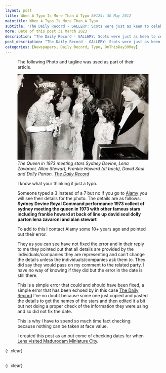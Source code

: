```yaml
---
layout: post
title: When A Typo Is More Than A Typo &#124; 30 May 2012
maintitle: When A Typo Is More Than A Typo
subtitle: "The Daily Record - GALLERY: Scots were just as keen to celebrate Queen's Silver Jubilee in 1977"
more: Date of this post 31 March 2023
description: "The Daily Record - GALLERY: Scots were just as keen to celebrate Queen's Silver Jubilee in 1977"
post_description: "The Daily Record - GALLERY: Scots were just as keen to celebrate Queen's Silver Jubilee in 1977"
categories: [Newspapers, Daily Record, Typo, OnThisDay30May]
---
```


<figure class="fig3">
<p>The following Photo and tagline was used as part of their article.</p>
<img src="/assets/images/theatres/queen-eddzabreth-iis-silver-jubilee-celebrations-03.jpg" class="full-width"/>
<cite>The Queen in 1973 meeting stars Sydney Devine, Lena Zavaroni, Allan Stewart, Frankie Howerd (at back), David Soul and Dolly Parton. <a class="external-link" href="https://www.dailyrecord.co.uk/news/scottish-news/gallery-scots-were-just-as-keen-878545#:~:text=The%20Queen%20in%201973%20meeting%20stars%20Sydney%20Devine%2C%20Lena%20Zavaroni%2C%20Allan%20Stewart%2C%20Frankie%20Howerd%20(at%20back)%2C%20David%20Soul%20and%20Dolly%20Parton">The Daily Record</a></cite>
</figure>

<figure class="fig3">
<p>I know what your thinking it just a typo.</p>
<p>Someone typed a 3 instead of a 7 but no if you go to <a class="external-link" href="https://www.alamy.com/stock-photo-sydney-devine-royal-command-performance-1973-collect-of-sydney-meeting-20287097.html?imageid=80CB904E-4AFE-49BE-ACBD-104347CB1DF9&p=62486&pn=2&searchId=d6f79d8b34e5cc27bb0ad014b3189be4&searchtype=0">Alamy</a> you will see their details for the photo. The details are as follows: <strong>Sydney Devine Royal Command performance 1973 collect of sydney meeting the queen in 1973 with other famous stars including frankie howard at back of line up david soul dolly parton lena zavaroni and alan stewart</strong></p>
<p>To add to this I contact Alamy some 10+ years ago and pointed out their error.</p>
<p>They as you can see have not fixed the error and in their reply to me they pointed out that all details are provided by the individuals/companies they are representing and can't change the details unless the individuals/companies ask them to. They did say they would pass on my comment to the related party. I have no way of knowing if they did but the error in the date is still there.</p>
<p>This is a simple error that could and should have been fixed, a simple error that has been echoed by in this case <a class="external-link" href="https://www.dailyrecord.co.uk/news/scottish-news/gallery-scots-were-just-as-keen-878545#:~:text=The%20Queen%20in%201973%20meeting%20stars%20Sydney%20Devine%2C%20Lena%20Zavaroni%2C%20Allan%20Stewart%2C%20Frankie%20Howerd%20(at%20back)%2C%20David%20Soul%20and%20Dolly%20Parton">The Daily Record</a> I've no doubt because some one just copied and pasted the details to get the names of the stars and then edited it a bit but not doing a proper check of the information they were using and so did not fix the date.</P>
<p>This is why I have to spend so much time fact checking because nothing can be taken at face value.</p>
<p>I created this post as an out come of checking dates for when <a href="/1974-03-30-madurodam-miniature-city/#dates">Lena visited Madurodam Miniature City</a>.</p>
</figure>

{: .clear}

<br />{: .clear}

